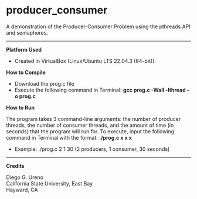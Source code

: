# producer_consumer
A demonstration of the Producer-Consumer Problem using the pthreads API and semaphores.

----------------------------------------------------------------------------------------

**Platform Used**

 - Created in VirtualBox (Linux/Ubuntu LTS 22.04.3 (64-bit))

**How to Compile**

- Download the prog.c file
- Execute the following command in Terminal: **gcc prog.c -Wall -lthread -o prog.c**

**How to Run**

The program takes 3 command-line arguments: the number of producer threads, the number of consumer threads, and the amount of time (in seconds) that the program will run for. To execute, input the following command in Terminal with the format: **./prog.c x x x** 
- Example: ./prog.c 2 1 30 (2 producers, 1 consumer, 30 seconds)

----------------------------------------------------------------------------------------

**Credits**

Diego G. Ureno </br>
California State University, East Bay </br>
Hayward, CA </br>

